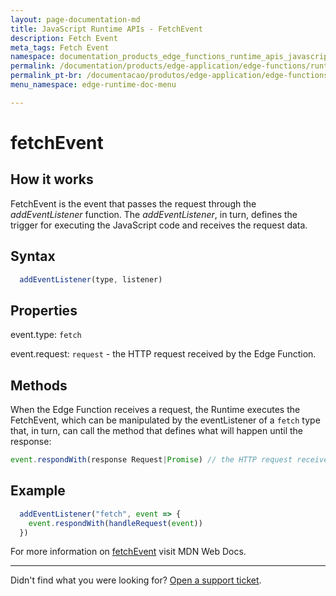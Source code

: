 ```yaml
---
layout: page-documentation-md
title: JavaScript Runtime APIs - FetchEvent
description: Fetch Event
meta_tags: Fetch Event
namespace: documentation_products_edge_functions_runtime_apis_javascript_fetch_event
permalink: /documentation/products/edge-application/edge-functions/runtime-apis/javascript/fetch-event/
permalink_pt-br: /documentacao/produtos/edge-application/edge-functions/runtime-apis/javascript/fetch-event/
menu_namespace: edge-runtime-doc-menu

---
```

# fetchEvent

## How it works

FetchEvent is the event that passes the request through the *addEventListener* function. The *addEventListener*, in turn, defines the trigger for executing the JavaScript code and receives the request data.

## Syntax

```javascript
  addEventListener(type, listener)
```

## Properties

event.type: `fetch`

event.request: `request`  - the HTTP request received by the Edge Function.

## Methods

When the Edge Function receives a request, the Runtime executes the FetchEvent, which can be manipulated by the eventListener of a `fetch` type that, in turn, can call the method that defines what will happen until the response:

```javascript
event.respondWith(response Request|Promise) // the HTTP request received by the Edge Function.
```

## Example

```javascript
  addEventListener("fetch", event => {
    event.respondWith(handleRequest(event))
  })
```

For more information on [fetchEvent](https://developer.mozilla.org/en-US/docs/Web/API/FetchEvent) visit MDN Web Docs.

---

Didn't find what you were looking for? [Open a support ticket](https://tickets.azion.com/).